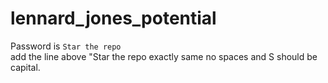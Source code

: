 # lennard_jones_potential

Password is <code>Star the repo</code> <br>
add the line above "Star the repo exactly same no spaces and S should be capital.
